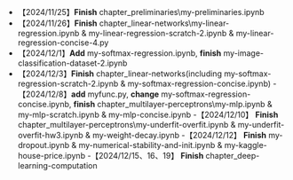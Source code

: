 - 【2024/11/25】**Finish** chapter_preliminaries\my-preliminaries.ipynb 
- 【2024/11/26】**Finish** chapter_linear-networks\my-linear-regression.ipynb & my-linear-regression-scratch-2.ipynb & my-linear-regression-concise-4.py
- 【2024/12/1】**Add** my-softmax-regression.ipynb, **finish** my-image-classification-dataset-2.ipynb
- 【2024/12/3】**Finish** chapter_linear-networks(including my-softmax-regression-scratch-2.ipynb & my-softmax-regression-concise.ipynb)
-【2024/12/8】**add** myfunc.py, **change** my-softmax-regression-concise.ipynb, **finish** chapter_multilayer-perceptrons\my-mlp.ipynb & my-mlp-scratch.ipynb & my-mlp-concise.ipynb
-【2024/12/10】 **Finish** chapter_multilayer-perceptrons\my-underfit-overfit.ipynb & my-underfit-overfit-hw3.ipynb & my-weight-decay.ipynb
-【2024/12/12】 **Finish** my-dropout.ipynb & my-numerical-stability-and-init.ipynb & my-kaggle-house-price.ipynb
-【2024/12/15、16、19】 **Finish** chapter_deep-learning-computation